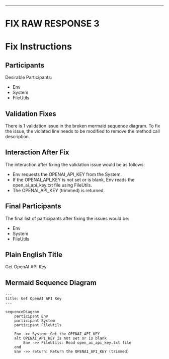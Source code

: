 ----
# FIX RAW RESPONSE 3
# Fix Instructions

## Participants

Desirable Participants:
- Env
- System
- FileUtils

## Validation Fixes

There is 1 validation issue in the broken mermaid sequence diagram. To fix the issue, the violated line needs to be modified to remove the method call description.

## Interaction After Fix

The interaction after fixing the validation issue would be as follows:
- Env requests the OPENAI_API_KEY from the System.
- If the OPENAI_API_KEY is not set or is blank, Env reads the open_ai_api_key.txt file using FileUtils.
- The OPENAI_API_KEY (trimmed) is returned.

## Final Participants

The final list of participants after fixing the issues would be:
- Env
- System
- FileUtils

## Plain English Title

Get OpenAI API Key

## Mermaid Sequence Diagram

```mermaid
---
title: Get OpenAI API Key
---

sequenceDiagram
    participant Env
    participant System
    participant FileUtils

    Env ->> System: Get the OPENAI_API_KEY
    alt OPENAI_API_KEY is not set or is blank
        Env ->> FileUtils: Read open_ai_api_key.txt file
    end
    Env ->> return: Return the OPENAI_API_KEY (trimmed)
```

